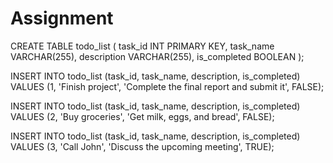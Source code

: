 # Assignment

CREATE TABLE todo_list (
    task_id INT PRIMARY KEY,
    task_name VARCHAR(255),
    description VARCHAR(255),
    is_completed BOOLEAN
);

INSERT INTO todo_list (task_id, task_name, description, is_completed)
VALUES (1, 'Finish project', 'Complete the final report and submit it', FALSE);

INSERT INTO todo_list (task_id, task_name, description, is_completed)
VALUES (2, 'Buy groceries', 'Get milk, eggs, and bread', FALSE);

INSERT INTO todo_list (task_id, task_name, description, is_completed)
VALUES (3, 'Call John', 'Discuss the upcoming meeting', TRUE);
